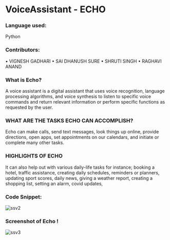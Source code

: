 # VoiceAssistant - ECHO 
 
### Language used:
Python  

### Contributors:
•	VIGNESH GADHARI
•	SAI DHANUSH SURE
•	SHRUTI SINGH
•	RAGHAVI ANAND

### What is Echo?
A voice assistant is a digital assistant that uses voice recognition, language processing algorithms, and voice synthesis to listen to specific voice commands and return relevant information or perform specific functions as requested by the user.

### WHAT ARE THE TASKS ECHO CAN ACCOMPLISH?
Echo can make calls, send text messages, look things up online, provide directions, open apps, set appointments on our calendars, and initiate or complete many other tasks.


### HIGHLIGHTS OF ECHO
It can also help out with various daily-life tasks for instance; booking a hotel, traffic assistance, creating daily schedules, reminders or planners, updating sport scores, daily news, giving a weather report, creating a shopping list, setting an alarm, covid updates,


### Code Snippet:
 ![ssv2](https://user-images.githubusercontent.com/83643171/196936500-7fca803d-53b9-4f43-8945-d5e3cf2e469d.png)


### Screenshot of Echo !
 
![ssv3](https://user-images.githubusercontent.com/83643171/196936510-cb538934-a028-4458-ba78-a853f383e3d9.png)



